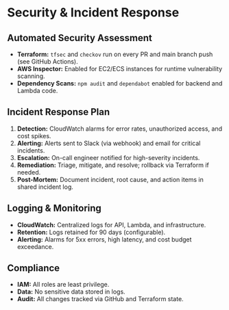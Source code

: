 # Security & Incident Response

## Automated Security Assessment
- **Terraform:** `tfsec` and `checkov` run on every PR and main branch push (see GitHub Actions).
- **AWS Inspector:** Enabled for EC2/ECS instances for runtime vulnerability scanning.
- **Dependency Scans:** `npm audit` and `dependabot` enabled for backend and Lambda code.

## Incident Response Plan
1. **Detection:** CloudWatch alarms for error rates, unauthorized access, and cost spikes.
2. **Alerting:** Alerts sent to Slack (via webhook) and email for critical incidents.
3. **Escalation:** On-call engineer notified for high-severity incidents.
4. **Remediation:** Triage, mitigate, and resolve; rollback via Terraform if needed.
5. **Post-Mortem:** Document incident, root cause, and action items in shared incident log.

## Logging & Monitoring
- **CloudWatch:** Centralized logs for API, Lambda, and infrastructure.
- **Retention:** Logs retained for 90 days (configurable).
- **Alerting:** Alarms for 5xx errors, high latency, and cost budget exceedance.

## Compliance
- **IAM:** All roles are least privilege.
- **Data:** No sensitive data stored in logs.
- **Audit:** All changes tracked via GitHub and Terraform state.
